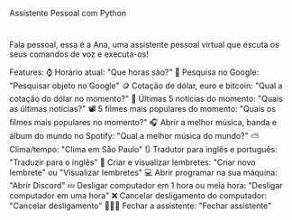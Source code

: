 Assistente Pessoal com Python
#
Fala pessoal, essa é a Ana, uma assistente pessoal virtual que escuta os seus comandos de voz e executa-os!

Features:
⌚ Horário atual: "Que horas são?"
🔎 Pesquisa no Google: "Pesquisar objeto no Google"
🪙 Cotação de dólar, euro e bitcoin: "Qual a cotação do dólar no momento?"
📰 Últimas 5 notícias do momento: "Quais as últimas notícias?"
📽️ 5 filmes mais populares do momento: "Quais os filmes mais populares no momento?"
🎧 Abrir a melhor música, banda e álbum do mundo no Spotify: "Qual a melhor música do mundo?"
⛅ Clima/tempo: "Clima em São Paulo"
🔃 Tradutor para inglês e português: "Traduzir para o inglês"
📒 Criar e visualizar lembretes: "Criar novo lembrete" ou "Visualizar lembretes"
💻 Abrir programar na sua máquina: "Abrir Discord"
💤 Desligar computador em 1 hora ou meia hora: "Desligar computador em uma hora"
❌ Cancelar desligamento do computador: "Cancelar desligamento"
🙋🏽‍♀️ Fechar a assistente: "Fechar assistente"
